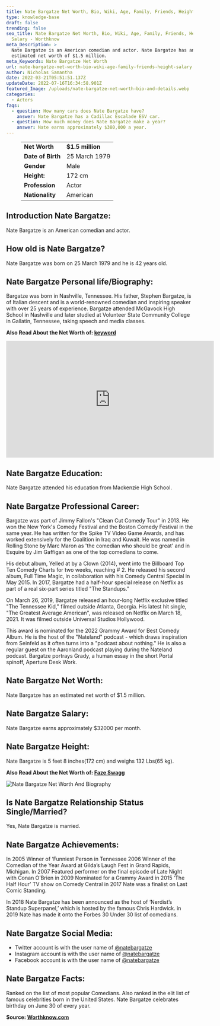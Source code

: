 ```yaml
---
title: Nate Bargatze Net Worth, Bio, Wiki, Age, Family, Friends, Height & Salary
type: knowledge-base
draft: false
trending: false
seo_title: Nate Bargatze Net Worth, Bio, Wiki, Age, Family, Friends, Height &
  Salary - Worthknow
meta_Description: >
  Nate Bargatze is an American comedian and actor. Nate Bargatze has an
  estimated net worth of $1.5 million.
meta_Keywords: Nate Bargatze Net Worth
url: nate-bargatze-net-worth-bio-wiki-age-family-friends-height-salary
author: Nicholas Samantha
date: 2022-03-21T05:51:51.137Z
updateDate: 2022-07-16T16:34:58.901Z
featured_Image: /uploads/nate-bargatze-net-worth-bio-and-details.webp
categories:
  - Actors
faqs:
  - question: How many cars does Nate Bargatze have?
    answer: Nate Bargatze has a Cadillac Escalade ESV car.
  - question: How much money does Nate Bargatze make a year?
    answer: Nate earns approximately $380,000 a year.
---
```

<figure class="wp-block-table is-style-stripes">
  <table>
    <tbody>
      <tr>
        <td>
          <strong>Net Worth</strong>
        </td>
        <td>
          <strong>$1.5 million</strong>
        </td>
      </tr>
      <tr>
        <td>
          <strong>Date of Birth</strong>
        </td>
        <td>25 March 1979</td>
      </tr>
      <tr>
        <td>
          <strong>Gender</strong>
        </td>
        <td>Male</td>
      </tr>
      <tr>
        <td>
          <strong>Height:</strong>
        </td>
        <td>172 cm</td>
      </tr>
      <tr>
        <td>
          <strong>Profession</strong>
        </td>
        <td>Actor</td>
      </tr>
      <tr>
        <td>
          <strong>Nationality</strong>
        </td>
        <td>American</td>
      </tr>
    </tbody>
  </table>
</figure>

## **Introduction Nate Bargatze:**

Nate Bargatze is an American comedian and actor.

## **How old is Nate Bargatze?**

Nate Bargatze was born on 25 March 1979 and he is 42 years old.

## **Nate Bargatze Personal life/Biography:**

Bargatze was born in Nashville, Tennessee. His father, Stephen Bargatze, is of Italian descent and is a world-renowned comedian and inspiring speaker with over 25 years of experience. Bargatze attended McGavock High School in Nashville and later studied at Volunteer State Community College in Gallatin, Tennessee, taking speech and media classes.

**Also Read About the Net Worth of: <a href="https://worthknow.com/adam-sandler-family-net-worth-bio-age-family-height-house-home-address-phone-number-email/" target="_blank" rel="Adam Sandler">keyword</a>**

<iframe width="560" height="315" src="https://www.youtube.com/embed/2l-6mFvm8RM" title="YouTube video player" frameborder="0" allow="accelerometer; autoplay; clipboard-write; encrypted-media; gyroscope; picture-in-picture" allowfullscreen></iframe>

## **Nate Bargatze Education:**

Nate Bargatze attended his education from Mackenzie High School.

## **Nate Bargatze Professional Career:**

Bargatze was part of Jimmy Fallon's "Clean Cut Comedy Tour" in 2013. He won the New York's Comedy Festival and the Boston Comedy Festival in the same year. He has written for the Spike TV Video Game Awards, and has worked extensively for the Coalition in Iraq and Kuwait. He was named in Rolling Stone by Marc Maron as 'the comedian who should be great' and in Esquire by Jim Gaffigan as one of the top comedians to come.

His debut album, Yelled at by a Clown (2014), went into the Billboard Top Ten Comedy Charts for two weeks, reaching # 2. He released his second album, Full Time Magic, in collaboration with his Comedy Central Special in May 2015. In 2017, Bargatze had a half-hour special release on Netflix as part of a real six-part series titled "The Standups." 

On March 26, 2019, Bargatze released an hour-long Netflix exclusive titled "The Tennessee Kid," filmed outside Atlanta, Georgia. His latest hit single, "The Greatest Average American", was released on Netflix on March 18, 2021. It was filmed outside Universal Studios Hollywood.

This award is nominated for the 2022 Grammy Award for Best Comedy Album. He is the host of the "Nateland" podcast - which draws inspiration from Seinfeld as it often turns into a "podcast about nothing." He is also a regular guest on the Aaronland podcast playing during the Nateland podcast. Bargatze portrays Grady, a human essay in the short Portal spinoff, Aperture Desk Work. 

## **Nate Bargatze Net Worth:**

Nate Bargatze has an estimated net worth of $1.5 million.

## **Nate Bar**gatze Salary:

Nate Bargatze earns approximately $32000 per month.

## **Nate Bargatze Height:**

Nate Bargatze is 5 feet 8 inches(172 cm) and weighs 132 Lbs(65 kg).

**Also Read About the Net Worth of: <a href="https://worthknow.com/faze-swagg-net-worth-bio-wiki-age-family-friends-height-salary/" target="_blank" rel="noopener">Faze Swagg</a>**

![Nate Bargatze Net Worth And Biography](/uploads/nate-bargatze-net-worth-.webp)

## **Is Nate Bargatze Relationship Status Single/Married?**

Yes, Nate Bargatze is married.

## **Nate Bargatze Achievements:**

In 2005 Winner of ‘Funniest Person in Tennessee 2006 Winner of the Comedian of the Year Award at Gilda’s Laugh Fest in Grand Rapids, Michigan. In 2007 Featured performer on the final episode of Late Night with Conan O’Brien in 2009 Nominated for a Grammy Award in 2015 ‘The Half Hour’ TV show on Comedy Central in 2017 Nate was a finalist on Last Comic Standing.

In 2018 Nate Bargatze has been announced as the host of ‘Nerdist’s Standup Superpanel,’ which is hosted by the famous Chris Hardwick. in 2019 Nate has made it onto the Forbes 30 Under 30 list of comedians.

## **Nate Bargatze Social Media:**

* Twitter account is with the user name of <a href="https://twitter.com/natebargatze" target="_blank" rel="nofollow" rel="noopener">@natebargatze</a>
* Instagram account is with the user name of <a href="https://www.instagram.com/natebargatze/" target="_blank" rel="nofollow" rel="noopener">@natebargatze</a>
* Facebook account is with the user name of <a href="https://web.facebook.com/natebargatze" target="_blank" rel="nofollow" rel="noopener">@natebargatze</a>

## **Nate Bargatze Facts:**

Ranked on the list of most popular Comedians. Also ranked in the elit list of famous celebrities born in the United States. Nate Bargatze celebrates birthday on June 30 of every year.

**Source: <a href="https://worthknow.com/" target="_blank" rel="noopener">Worthknow.com</a>**